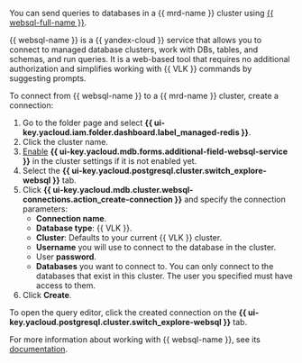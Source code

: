 You can send queries to databases in a {{ mrd-name }} cluster using [{{ websql-full-name }}](../../../websql).

{{ websql-name }} is a {{ yandex-cloud }} service that allows you to connect to managed database clusters, work with DBs, tables, and schemas, and run queries. It is a web-based tool that requires no additional authorization and simplifies working with {{ VLK }} commands by suggesting prompts.

To connect from {{ websql-name }} to a {{ mrd-name }} cluster, create a connection:

1. Go to the folder page and select **{{ ui-key.yacloud.iam.folder.dashboard.label_managed-redis }}**.
1. Click the cluster name.
1. [Enable](../../../managed-redis/operations/update.md#change-additional-settings) **{{ ui-key.yacloud.mdb.forms.additional-field-websql-service }}** in the cluster settings if it is not enabled yet.
1. Select the **{{ ui-key.yacloud.postgresql.cluster.switch_explore-websql }}** tab.
1. Click **{{ ui-key.yacloud.mdb.cluster.websql-connections.action_create-connection }}** and specify the connection parameters:
    * **Connection name**.
    * **Database type**: {{ VLK }}.
    * **Cluster**: Defaults to your current {{ VLK }} cluster.
    * **Username** you will use to connect to the database in the cluster.
    * User **password**.
    * **Databases** you want to connect to. You can only connect to the databases that exist in this cluster. The user you specified must have access to them.
1. Click **Create**.

To open the query editor, click the created connection on the **{{ ui-key.yacloud.postgresql.cluster.switch_explore-websql }}** tab.

For more information about working with {{ websql-name }}, see its [documentation](../../../websql/operations/index.md).
